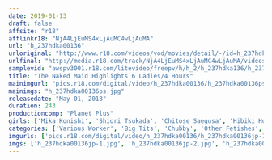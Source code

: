 ```yaml
---
date: 2019-01-13
draft: false
affsite: "r18"
afflinkr18: "NjA4LjEuMS4xLjAuMC4wLjAuMA"
url: "h_237hdka00136"
urloriginal: "http://www.r18.com/videos/vod/movies/detail/-/id=h_237hdka00136"
urlfinal: "http://media.r18.com/track/NjA4LjEuMS4xLjAuMC4wLjAuMA/videos/vod/movies/detail/-/id=h_237hdka00136"
samplevid: "awspv3001.r18.com/litevideo/freepv/h/h_2/h_237hdka136/h_237hdka136_dmb_w.mp4"
title: "The Naked Maid Highlights 6 Ladies/4 Hours"
mainimgurl: "pics.r18.com/digital/video/h_237hdka00136/h_237hdka00136ps.jpg"
mainimgs: "h_237hdka00136ps.jpg"
releasedate: "May 01, 2018"
duration: 243
productioncomp: "Planet Plus"
girls: ['Mika Konishi', 'Shiori Tsukada', 'Chitose Saegusa', 'Hibiki Hoshino', 'Mikoto Yatsuka', 'Honoka Orihara']
categories: ['Various Worker', 'Big Tits', 'Chubby', 'Other Fetishes', 'Over 4 Hours', 'Hi-Def']
imgurls: ['pics.r18.com/digital/video/h_237hdka00136/h_237hdka00136jp-1.jpg', 'pics.r18.com/digital/video/h_237hdka00136/h_237hdka00136jp-2.jpg', 'pics.r18.com/digital/video/h_237hdka00136/h_237hdka00136jp-3.jpg', 'pics.r18.com/digital/video/h_237hdka00136/h_237hdka00136jp-4.jpg', 'pics.r18.com/digital/video/h_237hdka00136/h_237hdka00136jp-5.jpg', 'pics.r18.com/digital/video/h_237hdka00136/h_237hdka00136jp-6.jpg', 'pics.r18.com/digital/video/h_237hdka00136/h_237hdka00136jp-7.jpg', 'pics.r18.com/digital/video/h_237hdka00136/h_237hdka00136jp-8.jpg', 'pics.r18.com/digital/video/h_237hdka00136/h_237hdka00136jp-9.jpg', 'pics.r18.com/digital/video/h_237hdka00136/h_237hdka00136jp-10.jpg', 'pics.r18.com/digital/video/h_237hdka00136/h_237hdka00136jp-11.jpg', 'pics.r18.com/digital/video/h_237hdka00136/h_237hdka00136jp-12.jpg', 'pics.r18.com/digital/video/h_237hdka00136/h_237hdka00136jp-13.jpg', 'pics.r18.com/digital/video/h_237hdka00136/h_237hdka00136jp-14.jpg', 'pics.r18.com/digital/video/h_237hdka00136/h_237hdka00136jp-15.jpg', 'pics.r18.com/digital/video/h_237hdka00136/h_237hdka00136jp-16.jpg', 'pics.r18.com/digital/video/h_237hdka00136/h_237hdka00136jp-17.jpg', 'pics.r18.com/digital/video/h_237hdka00136/h_237hdka00136jp-18.jpg', 'pics.r18.com/digital/video/h_237hdka00136/h_237hdka00136jp-19.jpg', 'pics.r18.com/digital/video/h_237hdka00136/h_237hdka00136jp-20.jpg']
imgs: ['h_237hdka00136jp-1.jpg', 'h_237hdka00136jp-2.jpg', 'h_237hdka00136jp-3.jpg', 'h_237hdka00136jp-4.jpg', 'h_237hdka00136jp-5.jpg', 'h_237hdka00136jp-6.jpg', 'h_237hdka00136jp-7.jpg', 'h_237hdka00136jp-8.jpg', 'h_237hdka00136jp-9.jpg', 'h_237hdka00136jp-10.jpg', 'h_237hdka00136jp-11.jpg', 'h_237hdka00136jp-12.jpg', 'h_237hdka00136jp-13.jpg', 'h_237hdka00136jp-14.jpg', 'h_237hdka00136jp-15.jpg', 'h_237hdka00136jp-16.jpg', 'h_237hdka00136jp-17.jpg', 'h_237hdka00136jp-18.jpg', 'h_237hdka00136jp-19.jpg', 'h_237hdka00136jp-20.jpg']
---
```

